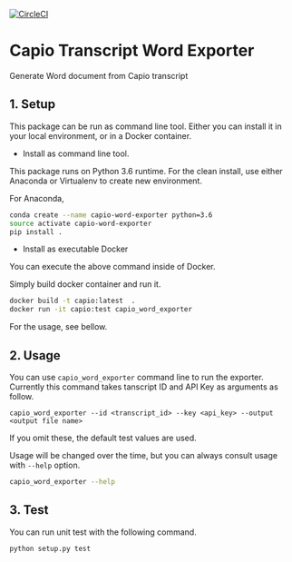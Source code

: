[![CircleCI](https://circleci.com/gh/mthrok/capio-word-exporter.svg?style=svg)](https://circleci.com/gh/mthrok/capio-word-exporter)

# Capio Transcript Word Exporter
Generate Word document from Capio transcript

## 1. Setup

This package can be run as command line tool. Either you can install it in your local environment, or in a Docker container.

- Install as command line tool.

This package runs on Python 3.6 runtime.
For the clean install, use either Anaconda or Virtualenv to create new environment.

For Anaconda,

```bash
conda create --name capio-word-exporter python=3.6
source activate capio-word-exporter
pip install .
```

- Install as executable Docker

You can execute the above command inside of Docker.

Simply build docker container and run it.

```bash
docker build -t capio:latest  .
docker run -it capio:test capio_word_exporter
```
For the usage, see bellow.


## 2. Usage

You can use `capio_word_exporter` command line to run the exporter.
Currently this command takes tanscript ID and API Key as arguments as follow. 

```
capio_word_exporter --id <transcript_id> --key <api_key> --output <output file name>
```

If you omit these, the default test values are used.

Usage will be changed over the time, but you can always consult usage with `--help` option.

```bash
capio_word_exporter --help
```


## 3. Test

You can run unit test with the following command.

```
python setup.py test
```
